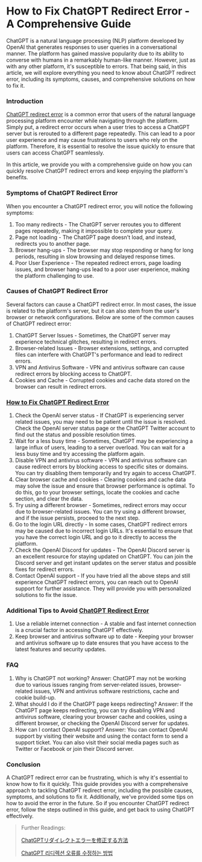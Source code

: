 # How to Fix ChatGPT Redirect Error - A Comprehensive Guide

ChatGPT is a natural language processing (NLP) platform developed by OpenAI that generates responses to user queries in a conversational manner. The platform has gained massive popularity due to its ability to converse with humans in a remarkably human-like manner. However, just as with any other platform, it's susceptible to errors. That being said, in this article, we will explore everything you need to know about ChatGPT redirect error, including its symptoms, causes, and comprehensive solutions on how to fix it.

### Introduction

[ChatGPT redirect error](https://docs.kanaries.net/tutorials/ChatGPT/how-to-fix-chatgpt-redirect-error) is a common error that users of the natural language processing platform encounter while navigating through the platform. Simply put, a redirect error occurs when a user tries to access a ChatGPT server but is rerouted to a different page repeatedly. This can lead to a poor user experience and may cause frustrations to users who rely on the platform. Therefore, it is essential to resolve the issue quickly to ensure that users can access ChatGPT seamlessly.

In this article, we provide you with a comprehensive guide on how you can quickly resolve ChatGPT redirect errors and keep enjoying the platform's benefits.

### Symptoms of ChatGPT Redirect Error

When you encounter a ChatGPT redirect error, you will notice the following symptoms:

1. Too many redirects - The ChatGPT server reroutes you to different pages repeatedly, making it impossible to complete your query.
2. Page not loading - The ChatGPT page doesn't load, and instead, redirects you to another page.
3. Browser hang-ups - The browser may stop responding or hang for long periods, resulting in slow browsing and delayed response times.
4. Poor User Experience - The repeated redirect errors, page loading issues, and browser hang-ups lead to a poor user experience, making the platform challenging to use.

### Causes of ChatGPT Redirect Error

Several factors can cause a ChatGPT redirect error. In most cases, the issue is related to the platform's server, but it can also stem from the user's browser or network configurations. Below are some of the common causes of ChatGPT redirect error:

1. ChatGPT Server Issues - Sometimes, the ChatGPT server may experience technical glitches, resulting in redirect errors.
2. Browser-related Issues - Browser extensions, settings, and corrupted files can interfere with ChatGPT's performance and lead to redirect errors.
3. VPN and Antivirus Software - VPN and antivirus software can cause redirect errors by blocking access to ChatGPT.
4. Cookies and Cache - Corrupted cookies and cache data stored on the browser can result in redirect errors.

### [How to Fix ChatGPT Redirect Error](https://online-data-science-adeojo.vercel.app/how-to-fix-chatgpt-redirect-error-a-comprehensive-guide)

1. Check the OpenAI server status - If ChatGPT is experiencing server related issues, you may need to be patient until the issue is resolved. Check the OpenAI server status page or the ChatGPT Twitter account to find out the status and possible resolution times.
2. Wait for a less busy time - Sometimes, ChatGPT may be experiencing a large influx of users, leading to a server overload. You can wait for a less busy time and try accessing the platform again.
3. Disable VPN and antivirus software - VPN and antivirus software can cause redirect errors by blocking access to specific sites or domains. You can try disabling them temporarily and try again to access ChatGPT.
4. Clear browser cache and cookies - Clearing cookies and cache data may solve the issue and ensure that browser performance is optimal. To do this, go to your browser settings, locate the cookies and cache section, and clear the data.
5. Try using a different browser - Sometimes, redirect errors may occur due to browser-related issues. You can try using a different browser, and if the issue persists, proceed to the next step.
6. Go to the login URL directly - In some cases, ChatGPT redirect errors may be caused due to incorrect login URLs. It's essential to ensure that you have the correct login URL and go to it directly to access the platform.
7. Check the OpenAI Discord for updates - The OpenAI Discord server is an excellent resource for staying updated on ChatGPT. You can join the Discord server and get instant updates on the server status and possible fixes for redirect errors.
8. Contact OpenAI support - If you have tried all the above steps and still experience ChatGPT redirect errors, you can reach out to OpenAI support for further assistance. They will provide you with personalized solutions to fix the issue.

### Additional Tips to Avoid [ChatGPT Redirect Error](https://sites.google.com/view/data-science-notes-jack/how-to-fix-chatgpt-redirect-error)

1. Use a reliable internet connection - A stable and fast internet connection is a crucial factor in accessing ChatGPT effectively.
2. Keep browser and antivirus software up to date - Keeping your browser and antivirus software up to date ensures that you have access to the latest features and security updates.

### FAQ

1. Why is ChatGPT not working? Answer: ChatGPT may not be working due to various issues ranging from server-related issues, browser-related issues, VPN and antivirus software restrictions, cache and cookie build-up.
2. What should I do if the ChatGPT page keeps redirecting? Answer: If the ChatGPT page keeps redirecting, you can try disabling VPN and antivirus software, clearing your browser cache and cookies, using a different browser, or checking the OpenAI Discord server for updates.
3. How can I contact OpenAI support? Answer: You can contact OpenAI support by visiting their website and using the contact form to send a support ticket. You can also visit their social media pages such as Twitter or Facebook or join their Discord server.

### Conclusion

A ChatGPT redirect error can be frustrating, which is why it's essential to know how to fix it quickly. This guide provides you with a comprehensive approach to tackling ChatGPT redirect error, including the possible causes, symptoms, and solutions to fix it. Additionally, we've provided some tips on how to avoid the error in the future. So if you encounter ChatGPT redirect error, follow the steps outlined in this guide, and get back to using ChatGPT effectively.

> Further Readings:
>
> [ChatGPTリダイレクトエラーを修正する方法](https://docs.kanaries.net/ja/tutorials/ChatGPT/how-to-fix-chatgpt-redirect-error)
>
> [ChatGPT 리디렉션 오류를 수정하는 방법](https://docs.kanaries.net/ko/tutorials/ChatGPT/how-to-fix-chatgpt-redirect-error)
>
>
